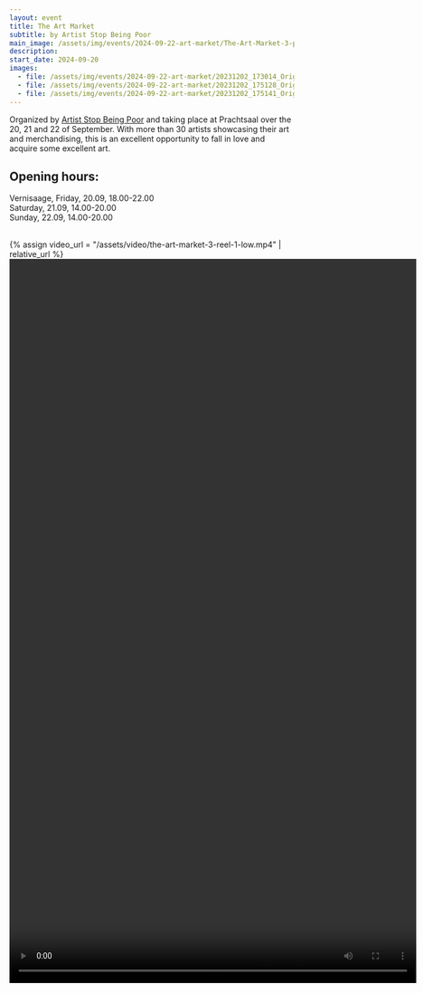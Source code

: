 ```yaml
---
layout: event
title: The Art Market
subtitle: by Artist Stop Being Poor
main_image: /assets/img/events/2024-09-22-art-market/The-Art-Market-3-posters-04-crop.webp
description: 
start_date: 2024-09-20
images: 
  - file: /assets/img/events/2024-09-22-art-market/20231202_173014_Original-scaled.webp
  - file: /assets/img/events/2024-09-22-art-market/20231202_175128_Original-768x1024.webp
  - file: /assets/img/events/2024-09-22-art-market/20231202_175141_Original-768x1024.webp
---
```



Organized by [Artist Stop Being Poor](https://artiststopbeingpoor.club/the-art-market/) and taking place at Prachtsaal over the 20, 21 and 22 of September. With more than 30 artists showcasing their art and merchandising, this is an excellent opportunity to fall in love and acquire some excellent art.

## Opening hours:
Vernisaage, Friday, 20.09, 18.00-22.00<br>
Saturday, 21.09, 14.00-20.00<br>
Sunday, 22.09, 14.00-20.00<br>
<br>

{% assign video_url = "/assets/video/the-art-market-3-reel-1-low.mp4" | relative_url %}
<video width="720" height="1280" controls>
  <source src="{{ video_url }}" type="video/mp4">
  Your browser does not support the video tag.
</video>

